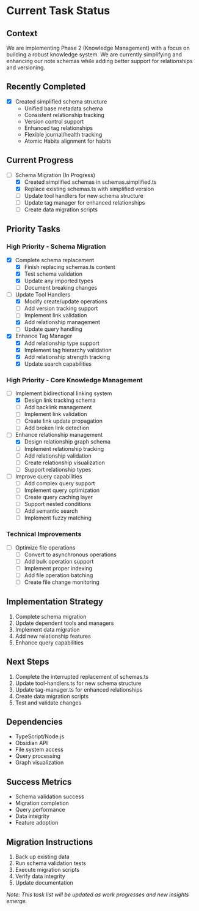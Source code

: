 # Current Task Status

## Context
We are implementing Phase 2 (Knowledge Management) with a focus on building a robust knowledge system. We are currently simplifying and enhancing our note schemas while adding better support for relationships and versioning.

## Recently Completed
- [x] Created simplified schema structure
  - Unified base metadata schema
  - Consistent relationship tracking
  - Version control support
  - Enhanced tag relationships
  - Flexible journal/health tracking
  - Atomic Habits alignment for habits

## Current Progress
- [ ] Schema Migration (In Progress)
  - [x] Created simplified schemas in schemas.simplified.ts
  - [x] Replace existing schemas.ts with simplified version
  - [ ] Update tool handlers for new schema structure
  - [ ] Update tag manager for enhanced relationships
  - [ ] Create data migration scripts

## Priority Tasks

### High Priority - Schema Migration
- [x] Complete schema replacement
  - [x] Finish replacing schemas.ts content
  - [x] Test schema validation
  - [x] Update any imported types
  - [ ] Document breaking changes

- [ ] Update Tool Handlers
  - [x] Modify create/update operations
  - [ ] Add version tracking support
  - [ ] Implement link validation
  - [x] Add relationship management
  - [ ] Update query handling

- [x] Enhance Tag Manager
  - [x] Add relationship type support
  - [x] Implement tag hierarchy validation
  - [x] Add relationship strength tracking
  - [x] Update search capabilities

### High Priority - Core Knowledge Management
- [ ] Implement bidirectional linking system
  - [x] Design link tracking schema
  - [ ] Add backlink management
  - [ ] Implement link validation
  - [ ] Create link update propagation
  - [ ] Add broken link detection

- [ ] Enhance relationship management
  - [x] Design relationship graph schema
  - [ ] Implement relationship tracking
  - [ ] Add relationship validation
  - [ ] Create relationship visualization
  - [ ] Support relationship types

- [ ] Improve query capabilities
  - [ ] Add complex query support
  - [ ] Implement query optimization
  - [ ] Create query caching layer
  - [ ] Support nested conditions
  - [ ] Add semantic search
  - [ ] Implement fuzzy matching

### Technical Improvements
- [ ] Optimize file operations
  - [ ] Convert to asynchronous operations
  - [ ] Add bulk operation support
  - [ ] Implement proper indexing
  - [ ] Add file operation batching
  - [ ] Create file change monitoring

## Implementation Strategy
1. Complete schema migration
2. Update dependent tools and managers
3. Implement data migration
4. Add new relationship features
5. Enhance query capabilities

## Next Steps
1. Complete the interrupted replacement of schemas.ts
2. Update tool-handlers.ts for new schema structure
3. Update tag-manager.ts for enhanced relationships
4. Create data migration scripts
5. Test and validate changes

## Dependencies
- TypeScript/Node.js
- Obsidian API
- File system access
- Query processing
- Graph visualization

## Success Metrics
- Schema validation success
- Migration completion
- Query performance
- Data integrity
- Feature adoption

## Migration Instructions
1. Back up existing data
2. Run schema validation tests
3. Execute migration scripts
4. Verify data integrity
5. Update documentation

*Note: This task list will be updated as work progresses and new insights emerge.*
